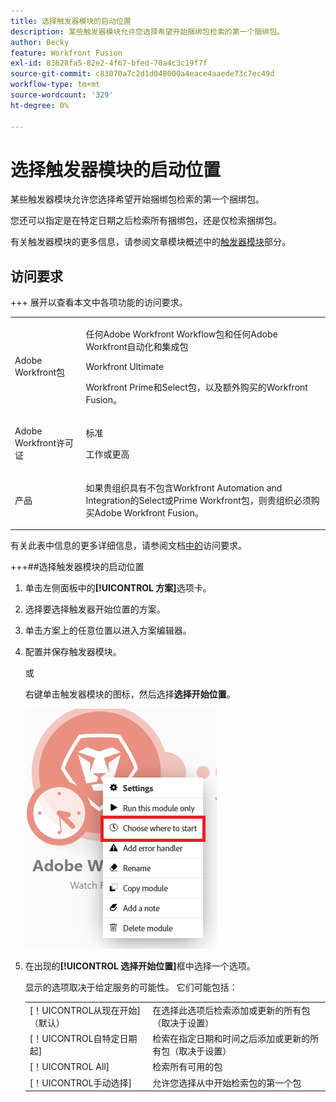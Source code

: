 ```yaml
---
title: 选择触发器模块的启动位置
description: 某些触发器模块允许您选择希望开始捆绑包检索的第一个捆绑包。
author: Becky
feature: Workfront Fusion
exl-id: 83628fa5-82e2-4f67-bfed-70a4c3c19f7f
source-git-commit: c83070a7c2d1d048000a4eace4aaede73c7ec49d
workflow-type: tm+mt
source-wordcount: '329'
ht-degree: 0%

---
```


# 选择触发器模块的启动位置

某些触发器模块允许您选择希望开始捆绑包检索的第一个捆绑包。

您还可以指定是在特定日期之后检索所有捆绑包，还是仅检索捆绑包。

有关触发器模块的更多信息，请参阅文章模块概述中的[触发器模块](/help/workfront-fusion/get-started-with-fusion/understand-fusion/module-overview.md#trigger-modules)部分。

## 访问要求

+++ 展开以查看本文中各项功能的访问要求。

<table style="table-layout:auto">
 <col> 
 <col> 
 <tbody> 
  <tr> 
   <td role="rowheader">Adobe Workfront包</td> 
   <td> <p>任何Adobe Workfront Workflow包和任何Adobe Workfront自动化和集成包</p><p>Workfront Ultimate</p><p>Workfront Prime和Select包，以及额外购买的Workfront Fusion。</p> </td> 
  </tr> 
  <tr data-mc-conditions=""> 
   <td role="rowheader">Adobe Workfront许可证</td> 
   <td> <p>标准</p><p>工作或更高</p> </td> 
  </tr> 
  <tr> 
   <td role="rowheader">产品</td> 
   <td>
   <p>如果贵组织具有不包含Workfront Automation and Integration的Select或Prime Workfront包，则贵组织必须购买Adobe Workfront Fusion。</li></ul>
   </td> 
  </tr>
 </tbody> 
</table>

有关此表中信息的更多详细信息，请参阅文档[中的](/help/workfront-fusion/references/licenses-and-roles/access-level-requirements-in-documentation.md)访问要求。

+++##选择触发器模块的启动位置

1. 单击左侧面板中的&#x200B;**[!UICONTROL 方案]**&#x200B;选项卡。
1. 选择要选择触发器开始位置的方案。
1. 单击方案上的任意位置以进入方案编辑器。
1. 配置并保存触发器模块。

   或

   右键单击触发器模块的图标，然后选择&#x200B;**选择开始位置**。

   ![选择开始位置](assets/choose-where-to-start.png)

1. 在出现的&#x200B;**[!UICONTROL 选择开始位置]**&#x200B;框中选择一个选项。

   显示的选项取决于给定服务的可能性。 它们可能包括：

   <table style="table-layout:auto">
    <col> 
    <col> 
    <tbody>
    <tr>
    <td>[！UICONTROL从现在开始]（默认）</td>
    <td>在选择此选项后检索添加或更新的所有包（取决于设置）</td>
    </tr>
     <tr>
    <td>[！UICONTROL自特定日期起]</td>
    <td>检索在指定日期和时间之后添加或更新的所有包（取决于设置）</td>
      </tr>
      <tr>
    <td>[！UICONTROL All]</td>
    <td>检索所有可用的包</td>
     </tr>
      <tr>
    <td>[！UICONTROL手动选择]</td>
    <td>允许您选择从中开始检索包的第一个包</td>
     </tr>
     </tbody>
   </table>
